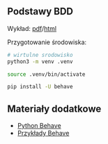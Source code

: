 ## Podstawy BDD

Wykład: [pdf](wyklad/index.pdf)/[html](wyklad)

Przygotowanie środowiska:

```bash
# wirtulne srodowisko
python3 -m venv .venv

source .venv/bin/activate

pip install -U behave
```


## Materiały dodatkowe

- [Python Behave](https://github.com/behave/behave)
- [Przykłady Behave](https://github.com/behave/behave.example)
